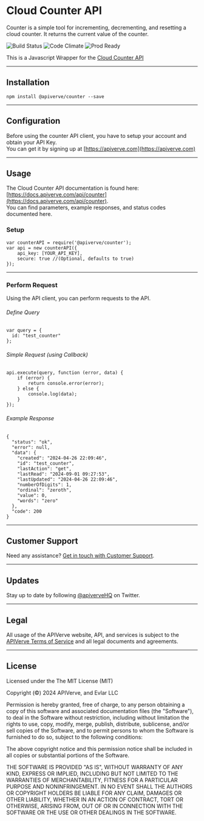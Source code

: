 Cloud Counter API
============

Counter is a simple tool for incrementing, decrementing, and resetting a cloud counter. It returns the current value of the counter.

![Build Status](https://img.shields.io/badge/build-passing-green)
![Code Climate](https://img.shields.io/badge/maintainability-B-purple)
![Prod Ready](https://img.shields.io/badge/production-ready-blue)

This is a Javascript Wrapper for the [Cloud Counter API](https://apiverve.com/marketplace/api/counter)

---

## Installation
	npm install @apiverve/counter --save

---

## Configuration

Before using the counter API client, you have to setup your account and obtain your API Key.  
You can get it by signing up at [https://apiverve.com](https://apiverve.com)

---

## Usage

The Cloud Counter API documentation is found here: [https://docs.apiverve.com/api/counter](https://docs.apiverve.com/api/counter).  
You can find parameters, example responses, and status codes documented here.

### Setup

```
var counterAPI = require('@apiverve/counter');
var api = new counterAPI({
    api_key: [YOUR_API_KEY],
    secure: true //(Optional, defaults to true)
});
```

---


### Perform Request
Using the API client, you can perform requests to the API.

###### Define Query

```
var query = {
  id: "test_counter"
};
```

###### Simple Request (using Callback)

```
api.execute(query, function (error, data) {
    if (error) {
        return console.error(error);
    } else {
        console.log(data);
    }
});
```

###### Example Response

```
{
  "status": "ok",
  "error": null,
  "data": {
    "created": "2024-04-26 22:09:46",
    "id": "test_counter",
    "lastAction": "get",
    "lastRead": "2024-09-01 09:27:53",
    "lastUpdated": "2024-04-26 22:09:46",
    "numberOfDigits": 1,
    "ordinal": "zeroth",
    "value": 0,
    "words": "zero"
  },
  "code": 200
}
```

---

## Customer Support

Need any assistance? [Get in touch with Customer Support](https://apiverve.com/contact).

---

## Updates
Stay up to date by following [@apiverveHQ](https://twitter.com/apiverveHQ) on Twitter.

---

## Legal

All usage of the APIVerve website, API, and services is subject to the [APIVerve Terms of Service](https://apiverve.com/terms) and all legal documents and agreements.

---

## License
Licensed under the The MIT License (MIT)

Copyright (&copy;) 2024 APIVerve, and Evlar LLC

Permission is hereby granted, free of charge, to any person obtaining a copy of this software and associated documentation files (the "Software"), to deal in the Software without restriction, including without limitation the rights to use, copy, modify, merge, publish, distribute, sublicense, and/or sell copies of the Software, and to permit persons to whom the Software is furnished to do so, subject to the following conditions:

The above copyright notice and this permission notice shall be included in all copies or substantial portions of the Software.

THE SOFTWARE IS PROVIDED "AS IS", WITHOUT WARRANTY OF ANY KIND, EXPRESS OR IMPLIED, INCLUDING BUT NOT LIMITED TO THE WARRANTIES OF MERCHANTABILITY, FITNESS FOR A PARTICULAR PURPOSE AND NONINFRINGEMENT. IN NO EVENT SHALL THE AUTHORS OR COPYRIGHT HOLDERS BE LIABLE FOR ANY CLAIM, DAMAGES OR OTHER LIABILITY, WHETHER IN AN ACTION OF CONTRACT, TORT OR OTHERWISE, ARISING FROM, OUT OF OR IN CONNECTION WITH THE SOFTWARE OR THE USE OR OTHER DEALINGS IN THE SOFTWARE.